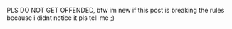 PLS DO NOT GET OFFENDED, btw im new if this post is breaking the rules because i didnt notice it pls tell me ;)
